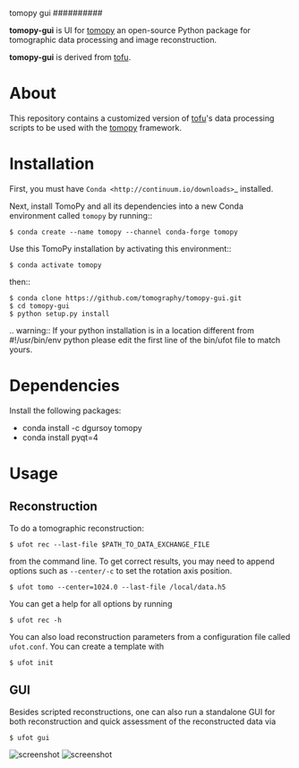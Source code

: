 tomopy gui
##########

**tomopy-gui** is UI for [tomopy](https://github.com/tomopy/tomopy) an open-source Python package for tomographic data 
processing and image reconstruction. 

**tomopy-gui** is derived from [tofu](https://github.com/ufo-kit/tofu).

About
=====

This repository contains a customized version of [tofu](https://github.com/ufo-kit/tofu)'s data processing scripts to be used with the [tomopy](https://github.com/tomopy/tomopy) framework. 

Installation
============

First, you must have `Conda <http://continuum.io/downloads>`_ installed.

Next, install TomoPy and all its dependencies into a new Conda environment
called ``tomopy`` by running::

    $ conda create --name tomopy --channel conda-forge tomopy

Use this TomoPy installation by activating this environment::

    $ conda activate tomopy


then::

    $ conda clone https://github.com/tomography/tomopy-gui.git 
    $ cd tomopy-gui
    $ python setup.py install


.. warning:: If your python installation is in a location different from #!/usr/bin/env python please edit the first line of the bin/ufot file to match yours.

Dependencies
============

Install the following packages:

- conda install -c dgursoy tomopy
- conda install pyqt=4

Usage
=====

Reconstruction
--------------

To do a tomographic reconstruction:

    $ ufot rec --last-file $PATH_TO_DATA_EXCHANGE_FILE

from the command line. To get correct results, you may need to append
options such as `--center/-c` to set the rotation axis position. 

    $ ufot tomo --center=1024.0 --last-file /local/data.h5

You can get a help for all options by running

    $ ufot rec -h

You can also load reconstruction parameters from a configuration file called
`ufot.conf`. You can create a template with

    $ ufot init

GUI
---

Besides scripted reconstructions, one can also run a standalone GUI for both
reconstruction and quick assessment of the reconstructed data via

    $ ufot gui


![screenshot](https://github.com/decarlof/ufot/blob/master/docs/source/img/tomoPyUI_calibrate.png)
![screenshot](https://github.com/decarlof/ufot/blob/master/docs/source/img/tomoPyUI_rec.png)
